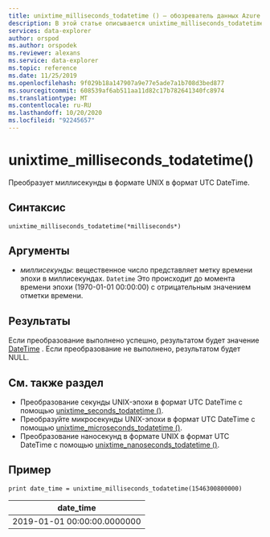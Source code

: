 ```yaml
---
title: unixtime_milliseconds_todatetime () — обозреватель данных Azure
description: В этой статье описывается unixtime_milliseconds_todatetime () в Azure обозреватель данных.
services: data-explorer
author: orspod
ms.author: orspodek
ms.reviewer: alexans
ms.service: data-explorer
ms.topic: reference
ms.date: 11/25/2019
ms.openlocfilehash: 9f029b18a147907a9e77e5ade7a1b708d3bed877
ms.sourcegitcommit: 608539af6ab511aa11d82c17b782641340fc8974
ms.translationtype: MT
ms.contentlocale: ru-RU
ms.lasthandoff: 10/20/2020
ms.locfileid: "92245657"
---
```

# <a name="unixtime_milliseconds_todatetime"></a>unixtime_milliseconds_todatetime()

Преобразует миллисекунды в формате UNIX в формат UTC DateTime.

## <a name="syntax"></a>Синтаксис

`unixtime_milliseconds_todatetime(*milliseconds*)`

## <a name="arguments"></a>Аргументы

* *миллисекунды*: вещественное число представляет метку времени эпохи в миллисекундах. `Datetime` Это происходит до момента времени эпохи (1970-01-01 00:00:00) с отрицательным значением отметки времени.

## <a name="returns"></a>Результаты

Если преобразование выполнено успешно, результатом будет значение [DateTime](./scalar-data-types/datetime.md) . Если преобразование не выполнено, результатом будет NULL.

## <a name="see-also"></a>См. также раздел

* Преобразование секунды UNIX-эпохи в формат UTC DateTime с помощью [unixtime_seconds_todatetime ()](unixtime-seconds-todatetimefunction.md).
* Преобразуйте микросекунды UNIX-эпохи в формат UTC DateTime с помощью [unixtime_microseconds_todatetime ()](unixtime-microseconds-todatetimefunction.md).
* Преобразование наносекунд в формате UNIX в формат UTC DateTime с помощью [unixtime_nanoseconds_todatetime ()](unixtime-nanoseconds-todatetimefunction.md).

## <a name="example"></a>Пример

<!-- csl: https://help.kusto.windows.net/Samples  -->
```kusto
print date_time = unixtime_milliseconds_todatetime(1546300800000)
```

|date_time|
|---|
|2019-01-01 00:00:00.0000000|

